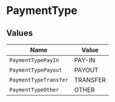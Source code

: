 # PaymentType


## Values

| Name                  | Value                 |
| --------------------- | --------------------- |
| `PaymentTypePayIn`    | PAY-IN                |
| `PaymentTypePayout`   | PAYOUT                |
| `PaymentTypeTransfer` | TRANSFER              |
| `PaymentTypeOther`    | OTHER                 |